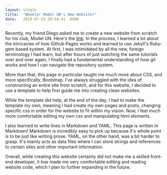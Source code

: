 ```yaml
---
layout: single
title:  "Wheeler Model UN's New Website!"
date:   2019-07-23 20:56:41 -0400
---
```

  Recently, my friend Diego asked me to create a new website from scratch for his club, Model UN. Here's the [link](http://wheelermun.com).
  In the process, I learned a lot about the intricacies of how Github Pages works and learned to use Jekyll's Ruby-gem based system. 
  At first, I was intimidated by all the new, foreign terminology I had learn, but after hours of just watching the same tutorials over and over again,
  I finally had a fundamental understanding of how git works and how I can navigate the repository system.

  More than that, this page in particular taught me much more about CSS, and more specifically, Bootstrap. I've always struggled with  the idea
  of constructing an entire site from scratch, and for this website, I decided to use a template to help first guide me into creating clean websites.
  
  While the template did help, at the end of the day, I had to make the template my own, meaning I had create my own pages and posts, changing specific css
  in order for the website to fit within my vision. Now, I feel much more comfortable editing my own css and manipulating html elements. 

  I also learned to write lines in Markdown and YAML. This page is written in Markdown! Markdown is incredibly easy to pick up because it's whole point 
  is to be just like writing prose. YAML, on the other hand, was a bit harder to grasp. It's mainly acts as data files where I can store strings and references
  to certain sites and other important information. 

  Overall, while creating this website certainly did not make me a skilled front-end developer, it _has_ made me very comfortable editing and reading website code,
  which I plan to further expanding in the future.
